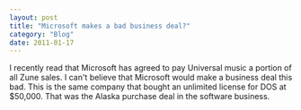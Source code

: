 ```yaml
---
layout: post
title: "Microsoft makes a bad business deal?"
category: "Blog"
date: 2011-01-17
---
```



I recently read that Microsoft has agreed to pay Universal music a portion of all Zune sales. I can't believe that Microsoft would make a business deal this bad. This is the same company that bought an unlimited license for DOS at $50,000\. That was the Alaska purchase deal in the software business.